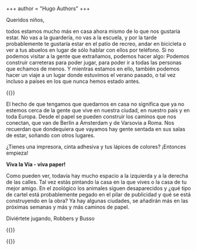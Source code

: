 +++
author = "Hugo Authors"
+++

Queridos niños,

todos estamos mucho más en casa ahora mismo de lo que nos gustaría estar. No vas a la guardería, no vas a la escuela, y por la tarde probablemente te gustaría estar en el patio de recreo, andar en bicicleta o ver a tus abuelos en lugar de sólo hablar con ellos por teléfono. Si no podemos visitar a la gente que extrañamos, podemos hacer algo: Podemos construir carreteras para poder jugar, para poder ir a todas las personas que echamos de menos. Y mientras estamos en ello, también podemos hacer un viaje a un lugar donde estuvimos el verano pasado, o tal vez incluso a países en los que nunca hemos estado antes.

{{<gallery>}}

El hecho de que tengamos que quedarnos en casa no significa que ya no estemos cerca de la gente que vive en nuestra ciudad, en nuestro país y en toda Europa. Desde el papel se pueden construir los caminos que nos conectan, que van de Berlín a Ámsterdam y de Varsovia a Roma. Nos recuerdan que dondequiera que vayamos hay gente sentada en sus salas de estar, soñando con otros lugares.

¿Tienes una impresora, cinta adhesiva y tus lápices de colores? ¡Entonces empieza!

**Viva la Via - viva paper!**

Como pueden ver, todavía hay mucho espacio a la izquierda y a la derecha de las calles. Tal vez estás pintando la casa en la que vives o la casa de tu mejor amigo. En el zoológico los animales siguen desaparecidos y ¿qué tipo de cartel está probablemente pegado en el pilar de publicidad y qué se está construyendo en la obra? Ya hay algunas ciudades, se añadirán más en las próximas semanas y más y más caminos de papel.

Diviértete jugando, Robbers y Busso

{{<downloads>}}

{{<team-avatar>}}
